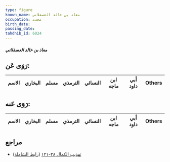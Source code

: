 ```yaml
---
type: figure
known_name: معاذ بن خالد العسقلاني
occupation: محدث
birth_date:
passing_date:
tahdhib_id: 6024
---
```

##### معاذ بن خالد العسقلاني

## رَوَى عَن:
| الاسم | البخاري | مسلم | الترمذي | النسائي | ابن ماجه | أبي داود | Others |
| ----- | ------- | ---- | ------- | ------- | -------- | -------- | ------ |
## رَوَى عَنه:
| الاسم | البخاري | مسلم | الترمذي | النسائي | ابن ماجه | أبي داود | Others |
| ----- | ------- | ---- | ------- | ------- | -------- | -------- | ------ |
## مراجع
- [تهذيب الكمال ٢٨-١٢١](obsidian://open?vault=Tahdhib-al-Kamal&file=Figures/٦٠٢٤-معاذ%20بن%20خالد%20العسقلاني) ([رابط الشاملة](https://shamela.ws/book/3722/15096))